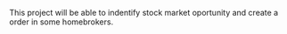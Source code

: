 This project will be able to indentify stock market oportunity and create a order in some homebrokers.
